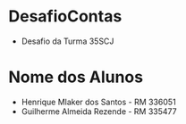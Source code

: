 # DesafioContas
* Desafio da Turma 35SCJ

# Nome dos Alunos
* Henrique Mlaker dos Santos - RM 336051
* Guilherme Almeida Rezende - RM 335477
